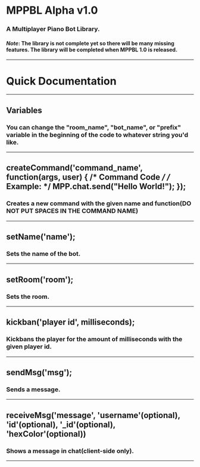 # MPPBL Alpha v1.0
### A Multiplayer Piano Bot Library.
#### *Note*: The library is not complete yet so there will be many missing features. The library will be completed when MPPBL 1.0 is released.<br>
***
# Quick Documentation
***
## Variables
### You can change the "room_name", "bot_name", or "prefix" variable in the beginning of the code to whatever string you'd like.
***
## createCommand('command_name', function(args, user) { /* Command Code */ /* Example: */ MPP.chat.send("Hello World!"); });
### Creates a new command with the given name and function(DO NOT PUT SPACES IN THE COMMAND NAME)
***
## setName('name');
### Sets the name of the bot.
***
## setRoom('room');
### Sets the room.
***
## kickban('player id', milliseconds);
### Kickbans the player for the amount of milliseconds with the given player id.
***
## sendMsg('msg');
### Sends a message.
***
## receiveMsg('message', 'username'(optional), 'id'(optional), '_id'(optional), 'hexColor'(optional))
### Shows a message in chat(client-side only).
***
